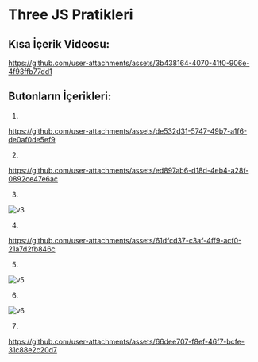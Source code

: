 # Three JS Pratikleri 

## Kısa İçerik Videosu:



https://github.com/user-attachments/assets/3b438164-4070-41f0-906e-4f93ffb77dd1



## Butonların İçerikleri:

1. 
   
https://github.com/user-attachments/assets/de532d31-5747-49b7-a1f6-de0af0de5ef9


2.  
   

https://github.com/user-attachments/assets/ed897ab6-d18d-4eb4-a28f-0892ce47e6ac



3.  
![v3](https://github.com/user-attachments/assets/04903d25-633b-4cf6-ae93-dde7ffdcad04)


4.  


https://github.com/user-attachments/assets/61dfcd37-c3af-4ff9-acf0-21a7d2fb846c



5.   
  ![v5](https://github.com/user-attachments/assets/cb080383-7bad-4460-9e03-65a9a9b4d5fd)


6. 
![v6](https://github.com/user-attachments/assets/b7c7734d-a558-4152-a432-7ba728e8a365)


7.  


https://github.com/user-attachments/assets/66dee707-f8ef-46f7-bcfe-31c88e2c20d7


